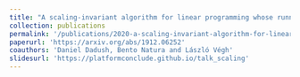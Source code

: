 ```yaml
---
title: "A scaling-invariant algorithm for linear programming whose running time depends only on the constraint matrix"
collection: publications
permalink: '/publications/2020-a-scaling-invariant-algorithm-for-linear-programming-whose-running-time-depends-only-on-the-constraint-matrix'
paperurl: 'https://arxiv.org/abs/1912.06252'
coauthors: 'Daniel Dadush, Bento Natura and László Végh'
slidesurl: 'https://platformconclude.github.io/talk_scaling'
---
```

